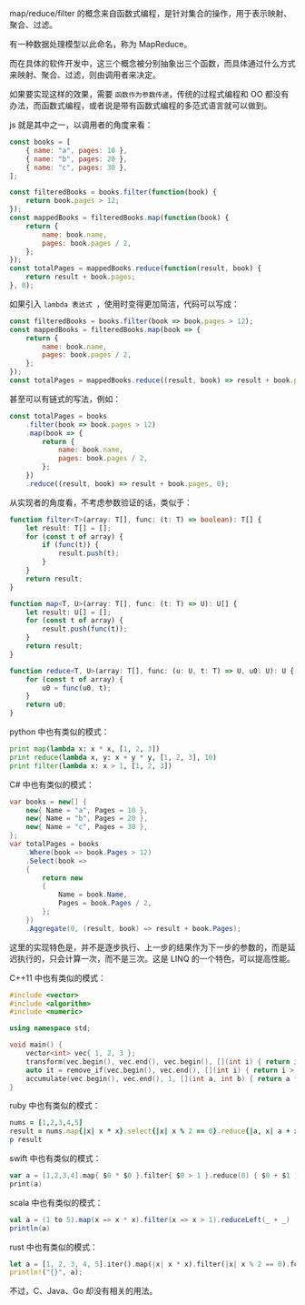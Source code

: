 map/reduce/filter 的概念来自函数式编程，是针对集合的操作，用于表示映射、聚合、过滤。

有一种数据处理模型以此命名，称为 MapReduce。

而在具体的软件开发中，这三个概念被分别抽象出三个函数，而具体通过什么方式来映射、聚合、过滤，则由调用者来决定。

如果要实现这样的效果，需要 ` 函数作为参数传递 `，传统的过程式编程和 OO 都没有办法，而函数式编程，或者说是带有函数式编程的多范式语言就可以做到。

js 就是其中之一，以调用者的角度来看：

```js
const books = [
    { name: "a", pages: 10 },
    { name: "b", pages: 20 },
    { name: "c", pages: 30 },
];

const filteredBooks = books.filter(function(book) {
    return book.pages > 12;
});
const mappedBooks = filteredBooks.map(function(book) {
    return {
        name: book.name,
        pages: book.pages / 2,
    };
});
const totalPages = mappedBooks.reduce(function(result, book) {
    return result + book.pages;
}, 0);
```

如果引入 `lambda 表达式 `，使用时变得更加简洁，代码可以写成：

```js
const filteredBooks = books.filter(book => book.pages > 12);
const mappedBooks = filteredBooks.map(book => {
    return {
        name: book.name,
        pages: book.pages / 2,
    };
});
const totalPages = mappedBooks.reduce((result, book) => result + book.pages, 0);
```

甚至可以有链式的写法，例如：

```js
const totalPages = books
    .filter(book => book.pages > 12)
    .map(book => {
        return {
            name: book.name,
            pages: book.pages / 2,
        };
    })
    .reduce((result, book) => result + book.pages, 0);
```

从实现者的角度看，不考虑参数验证的话，类似于：

```ts
function filter<T>(array: T[], func: (t: T) => boolean): T[] {
    let result: T[] = [];
    for (const t of array) {
        if (func(t)) {
            result.push(t);
        }
    }
    return result;
}

function map<T, U>(array: T[], func: (t: T) => U): U[] {
    let result: U[] = [];
    for (const t of array) {
        result.push(func(t));
    }
    return result;
}

function reduce<T, U>(array: T[], func: (u: U, t: T) => U, u0: U): U {
    for (const t of array) {
        u0 = func(u0, t);
    }
    return u0;
}
```

python 中也有类似的模式：

```py
print map(lambda x: x * x, [1, 2, 3])
print reduce(lambda x, y: x + y * y, [1, 2, 3], 10)
print filter(lambda x: x > 1, [1, 2, 3])
```

C# 中也有类似的模式：

```csharp
var books = new[] {
    new{ Name = "a", Pages = 10 },
    new{ Name = "b", Pages = 20 },
    new{ Name = "c", Pages = 30 },
};
var totalPages = books
    .Where(book => book.Pages > 12)
    .Select(book =>
    {
        return new
        {
            Name = book.Name,
            Pages = book.Pages / 2,
        };
    })
    .Aggregate(0, (result, book) => result + book.Pages);
```

这里的实现特色是，并不是逐步执行、上一步的结果作为下一步的参数的，而是延迟执行的，只会计算一次，而不是三次。这是 LINQ 的一个特色，可以提高性能。

C++11 中也有类似的模式：

```C++
#include <vector>
#include <algorithm>
#include <numeric>

using namespace std;

void main() {
	vector<int> vec{ 1, 2, 3 };
	transform(vec.begin(), vec.end(), vec.begin(), [](int i) { return i * i; });
	auto it = remove_if(vec.begin(), vec.end(), [](int i) { return i > 1; });
	accumulate(vec.begin(), vec.end(), 1, [](int a, int b) { return a * b; });
}
```

ruby 中也有类似的模式：

```ruby
nums = [1,2,3,4,5]
result = nums.map{|x| x * x}.select{|x| x % 2 == 0}.reduce{|a, x| a + x}
p result
```

swift 中也有类似的模式：

```swift
var a = [1,2,3,4].map{ $0 * $0 }.filter{ $0 > 1 }.reduce(0) { $0 + $1 }
print(a)
```

scala 中也有类似的模式：

```scala
val a = (1 to 5).map(x => x * x).filter(x => x > 1).reduceLeft(_ + _)
println(a)
```

rust 中也有类似的模式：

```rust
let a = [1, 2, 3, 4, 5].iter().map(|x| x * x).filter(|x| x % 2 == 0).fold(0, |acc, x| acc + x);
println!("{}", a);
```

不过，C、Java、Go 却没有相关的用法。
